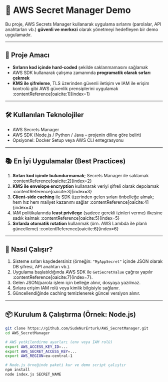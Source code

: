# 🔐 AWS Secret Manager Demo

Bu proje, AWS Secrets Manager kullanarak uygulama sırlarını (parolalar, API anahtarları vb.) **güvenli ve merkezi** olarak yönetmeyi hedefleyen bir demo uygulamadır.

---

## 🎯 Proje Amacı

- **Sırların kod içinde hard‑coded** şekilde saklanmamasını sağlamak  
- AWS SDK kullanarak çalışma zamanında **programatik olarak sırları çekmek**  
- **KMS ile şifreleme**, TLS üzerinden güvenli iletişim ve IAM ile erişim kontrolü gibi AWS güvenlik prensiplerini uygulamak :contentReference[oaicite:1]{index=1}  

---

## 🛠️ Kullanılan Teknolojiler

- AWS Secrets Manager  
- AWS SDK (Node.js / Python / Java – projenin diline göre belirt)  
- Opsiyonel: Docker Setup veya AWS CLI entegrasyonu

---

## 📚 En İyi Uygulamalar (Best Practices)

1. **Sırları kod içinde bulundurmamak**; Secrets Manager ile saklamak :contentReference[oaicite:2]{index=2}  
2. **KMS ile envelope encryption** kullanarak veriyi şifreli olarak depolamak :contentReference[oaicite:3]{index=3}  
3. **Client-side caching** ile SDK üzerinden gelen sırları önbelleğe almak; hem hız hem maliyet kazanımı sağlar :contentReference[oaicite:4]{index=4}  
4. IAM politikalarında **least privilege** (sadece gerekli izinleri verme) ilkesine sadık kalmak :contentReference[oaicite:5]{index=5}  
5. **Sırlarda otomatik rotation** kullanmak (örn. AWS Lambda ile planlı güncelleme) :contentReference[oaicite:6]{index=6}

---

## 🧩 Nasıl Çalışır?

1. Sisteme sırları kaydedersiniz (örneğin: `"MyAppSecret"` içinde JSON olarak DB şifresi, API anahtarı vb.).  
2. Uygulama başlatıldığında AWS SDK ile `GetSecretValue` çağrısı yapılır :contentReference[oaicite:7]{index=7}.  
3. Gelen JSON/parola işlem için belleğe alınır, dosyaya yazılmaz.  
4. Sırlara erişim IAM rolü veya kimlik bilgisiyle sağlanır.  
5. Güncellendiğinde caching temizlenerek güncel versiyon alınır.

---

## 📦 Kurulum & Çalıştırma (Örnek: Node.js)

```bash
git clone https://github.com/SudeNurErturk/AWS_SecretManager.git
cd AWS_SecretManager

# AWS yetkilendirme ayarları (env veya IAM rolü)
export AWS_ACCESS_KEY_ID=...
export AWS_SECRET_ACCESS_KEY=...
export AWS_REGION=eu-central-1

# Node.js örneğinde paketi kur ve demo script çalıştır
npm install
node index.js SECRET_NAME
